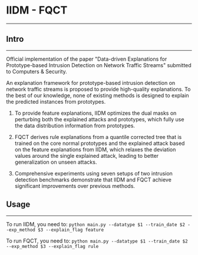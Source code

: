 # IIDM - FQCT
---
## Intro
---
Official implementation of the paper "Data-driven Explanations for Prototype-based
Intrusion Detection on Network Traffic Streams" submitted to Computers & Security.

An explanation framework for prototype-based intrusion detection on network traffic streams is proposed to provide high-quality explanations. To the best of our knowledge, none of existing methods is designed to explain the predicted instances from prototypes.

1. To provide feature explanations, IIDM optimizes the dual masks on perturbing both the explained attacks and prototypes, which fully use the data distribution information from prototypes.

2. FQCT derives rule explanations from a quantile corrected tree that is trained on the core normal prototypes and the explained attack based on the feature explanations from IIDM, which relaxes the deviation values around the single explained attack, leading to better generalization on unseen attacks.

3. Comprehensive experiments using seven setups of two intrusion detection benchmarks demonstrate that IIDM and FQCT achieve significant improvements over previous methods.


## Usage
---
To run IIDM, you need to:
`python main.py --datatype $1 --train_date $2 --exp_method $3 --explain_flag feature`

To run FQCT, you need to:
`python main.py --datatype $1 --train_date $2 --exp_method $3 --explain_flag rule`
